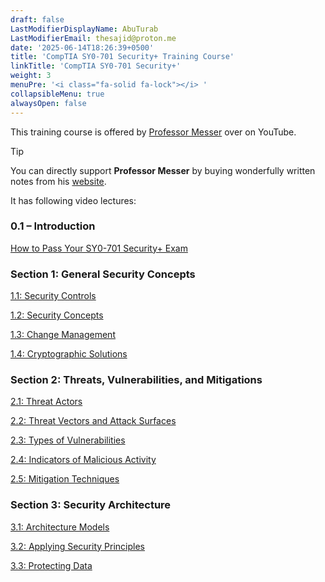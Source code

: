 ```yaml
---
draft: false
LastModifierDisplayName: AbuTurab
LastModifierEmail: thesajid@proton.me
date: '2025-06-14T18:26:39+0500'
title: 'CompTIA SY0-701 Security+ Training Course'
linkTitle: 'CompTIA SY0-701 Security+'
weight: 3
menuPre: '<i class="fa-solid fa-lock"></i> '
collapsibleMenu: true
alwaysOpen: false
---
```


This training course is offered by [Professor Messer](https://www.youtube.com/playlist?list=PLG49S3nxzAnl4QDVqK-hOnoqcSKEIDDuv) over on YouTube.

> [!TIP]
> You can directly support **Professor Messer** by buying wonderfully written notes from his [website](https://professormesser.link/701notes).

It has following video lectures:

### 0.1 – Introduction

[How to Pass Your SY0-701 Security+ Exam](cybersecurity-and-networks/comptia-sy0-701-security+training-course/01-how-to-pass-your-sy0-701-security+exam/)

### Section 1: General Security Concepts

[1.1: Security Controls](cybersecurity-and-networks/comptia-sy0-701-security+training-course/02-security-controls/)

[1.2: Security Concepts](cybersecurity-and-networks/comptia-sy0-701-security+training-course/03-security-concepts/)

[1.3: Change Management](cybersecurity-and-networks/comptia-sy0-701-security+training-course/04-change-management/)

[1.4: Cryptographic Solutions](cybersecurity-and-networks/comptia-sy0-701-security+training-course/05-cryptographic-solutions/)

### Section 2: Threats, Vulnerabilities, and Mitigations

[2.1: Threat Actors](cybersecurity-and-networks/comptia-sy0-701-security+training-course/06-threat-actors)

[2.2: Threat Vectors and Attack Surfaces](cybersecurity-and-networks/comptia-sy0-701-security+training-course/07-threat-vectors-and-attack-surfaces)

[2.3: Types of Vulnerabilities](cybersecurity-and-networks/comptia-sy0-701-security+training-course/08-types-of-vulnerabilities)

[2.4: Indicators of Malicious Activity](cybersecurity-and-networks/comptia-sy0-701-security+training-course/09-indicators-of-malicious-activity)

[2.5: Mitigation Techniques](cybersecurity-and-networks/comptia-sy0-701-security+training-course/10-mitigation-techniques)

### Section 3: Security Architecture

[3.1: Architecture Models](cybersecurity-and-networks/comptia-sy0-701-security+training-course/11-architecture-models)

[3.2: Applying Security Principles](cybersecurity-and-networks/comptia-sy0-701-security+training-course/12-applying-security-principles)

[3.3: Protecting Data](cybersecurity-and-networks/comptia-sy0-701-security+training-course/13-protecting-data)